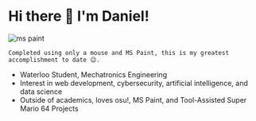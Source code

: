 # Hi there 👋 I'm Daniel!
![ms paint](brosss29e1.jpg)

`Completed using only a mouse and MS Paint, this is my greatest accomplishment to date 😉.`

* Waterloo Student, Mechatronics Engineering
* Interest in web development, cybersecurity, artificial intelligence, and data science
* Outside of academics, loves osu!, MS Paint, and Tool-Assisted Super Mario 64 Projects

<!--
**danielq987/danielq987** is a ✨ _special_ ✨ repository because its `README.md` (this file) appears on your GitHub profile.

Here are some ideas to get you started:

- 🔭 I’m currently working on ...
- 🌱 I’m currently learning ...
- 👯 I’m looking to collaborate on ...
- 🤔 I’m looking for help with ...
- 💬 Ask me about ...
- 📫 How to reach me: ...
- 😄 Pronouns: ...
- ⚡ Fun fact: ...
-->
